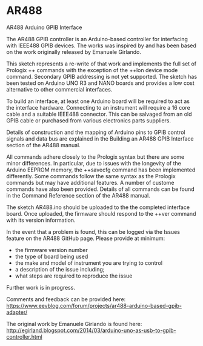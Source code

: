 # AR488
AR488 Arduino GPIB Interface

The AR488 GPIB controller is an Arduino-based controller for interfacing with IEEE488 GPIB devices. The works was inspired by and has been based on the work originally released by Emanuele Girlando.

This sketch represents a re-write of that work and implements the full set of Prologix ++ commands with the exception of the ++lon device mode command. Secondary GPIB addressing is not yet supported. The sketch has been tested on Arduino UNO R3 and NANO boards and provides a low cost alternative to other commercial interfaces.

To build an interface, at least one Arduino board will be required to act as the interface hardware. Connecting to an instrument will require a 16 core cable and a suitable IEEE488 connector. This can be salvaged from an old GPIB cable or purchased from various electronics parts suppliers.

Details of construction and the mapping of Arduino pins to GPIB control signals and data bus are explained in the Building an AR488 GPIB Interface section of the AR488 manual.
 
All commands adhere closely to the Prologix syntax but there are some minor differences. In particular, due to issues with the longevity of the Arduino EEPROM memory, the ++savecfg command has been implemented differently. Some commands follow the same syntax as the Prologix commands but may have additional features. A number of custome commands have also been provided. Details of all commands can be found in the Command Reference section of the AR488 manual.

The sketch AR488.ino should be uploaded to the the completed interface board. Once uploaded, the firmware should respond to the ++ver command with its version information.

In the event that a problem is found, this can be logged via the Issues feature on the AR488 GitHub page. Please provide at minimum:

- the firmware version number
- the type of board being used
- the make and model of instrument you are trying to control
- a description of the issue including;
- what steps are required to reproduce the issue

Further work is in progress.

Comments and feedback can be provided here:
https://www.eevblog.com/forum/projects/ar488-arduino-based-gpib-adapter/

The original work by Emanuele Girlando is found here:
http://egirland.blogspot.com/2014/03/arduino-uno-as-usb-to-gpib-controller.html

